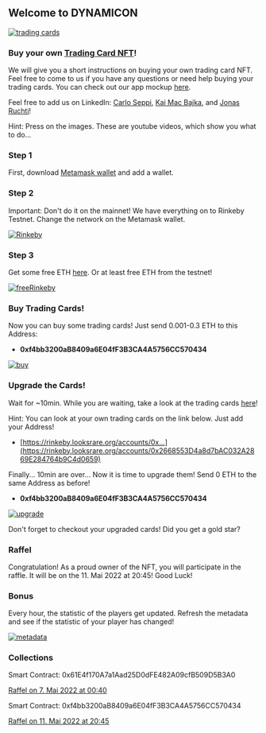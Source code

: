 ## Welcome to DYNAMICON
[![trading cards](https://fridolinvii.github.io/Dynamic_Oracle_Based_NFT_BCC22/tradingcards.png)](https://rinkeby.looksrare.org/collections/0x30380ab06387582527eC5bbfca8AFE0728Ba465e "trading cards")

### Buy your own [Trading Card NFT](https://rinkeby.looksrare.org/collections/0x30380ab06387582527eC5bbfca8AFE0728Ba465e)!

We will give you a short instructions on buying your own trading card NFT. Feel free to come to us if you have any questions or need help buying your trading cards. You can check out our app mockup [here](https://xd.adobe.com/view/94a83f2b-81cc-44cd-ac20-6ab4bc381dbf-c1fb/).

Feel free to add us on LinkedIn: [Carlo Seppi](https://www.linkedin.com/in/carlo-seppi-0a2222169/), [Kai Mac Bajka](https://www.linkedin.com/mwlite/in/kai-mac-bajka), and [Jonas Ruchti](https://www.linkedin.com/mwlite/in/jonas-ruchti-a29042221)!

Hint: Press on the images. These are youtube videos, which show you what to do...

### Step 1
First, download [Metamask wallet](https://metamask.io/download/) and add a wallet. 

### Step 2
Important: Don't do it on the mainnet! We have everything on to Rinkeby Testnet. Change the network on the Metamask wallet.

[![Rinkeby](https://img.youtube.com/vi/sJjles74GxI/0.jpg)](https://youtube.com/watch?v=sJjles74GxI "Rinkeby")

### Step 3
Get some free ETH [here](https://rinkebyfaucet.com/). Or at least free ETH from the testnet!

[![freeRinkeby](https://img.youtube.com/vi/lcODy0stpIA/0.jpg)](https://youtube.com/watch?v=lcODy0stpIA "freeRinkeby")

### Buy Trading Cards!
Now you can buy some trading cards! Just send 0.001-0.3 ETH to this Address:

- **0xf4bb3200aB8409a6E04fF3B3CA4A5756CC570434**

 [![buy](https://img.youtube.com/vi/TGcIEi2sD6M/0.jpg)](https://youtube.com/watch?v=TGcIEi2sD6M "buy")

### Upgrade the Cards! 
Wait for ~10min. While you are waiting, take a look at the trading cards [here](https://rinkeby.looksrare.org/collections/0x9B38329fFAE524EC892cfF2dC68cAE5e2825892a)! 

Hint: You can look at your own trading cards on the link below. Just add your Address!
- [https://rinkeby.looksrare.org/accounts/0x...](https://rinkeby.looksrare.org/accounts/0x2668553D4a8d7bAC032A2869E284764b9C4d0659)

Finally... 10min are over... Now it is time to upgrade them! Send 0 ETH to the same Address as before!

- **0xf4bb3200aB8409a6E04fF3B3CA4A5756CC570434**

 [![upgrade](https://img.youtube.com/vi/PFXJFCtHSoE/0.jpg)](https://www.youtube.com/watch?v=PFXJFCtHSoE "upgrade")

Don't forget to checkout your upgraded cards! Did you get a gold star?

### Raffel
Congratulation! As a proud owner of the NFT, you will participate in the raffle. It will be on the 11. Mai 2022 at 20:45! Good Luck!

### Bonus
Every hour, the statistic of the players get updated. Refresh the metadata and see if the statistic of your player has changed!

 [![metadata](https://img.youtube.com/vi/xFVUJ8wf60o/0.jpg)](https://www.youtube.com/watch?v=xFVUJ8wf60o "metadata")


### Collections
Smart Contract: 0x61E4f170A7a1Aad25D0dFE482A09cfB509D5B3A0

[Raffel on 7. Mai 2022 at 00:40](https://rinkeby.looksrare.org/collections/0x9fcF85F43F110A479771181cd3A871Fa26A1a2E0)


Smart Contract: 0xf4bb3200aB8409a6E04fF3B3CA4A5756CC570434

[Raffel on 11. Mai 2022 at 20:45](https://rinkeby.looksrare.org/collections/0x30380ab06387582527eC5bbfca8AFE0728Ba465e)




